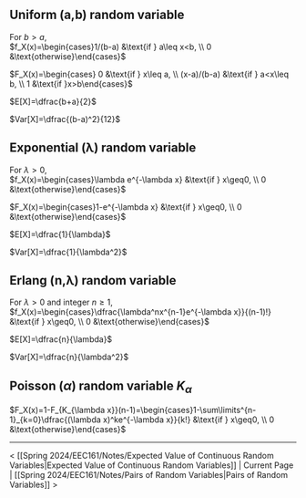 ## Uniform (a,b) random variable
For $b>a$,  
$f_X(x)=\begin{cases}1/(b-a) &\text{if } a\leq x<b, \\ 0 &\text{otherwise}\end{cases}$

$F_X(x)=\begin{cases} 0 &\text{if } x\leq a, \\ (x-a)/(b-a) &\text{if } a<x\leq b, \\ 1 &\text{if }x>b\end{cases}$

$E[X]=\dfrac{b+a}{2}$

$Var[X]=\dfrac{(b-a)^2}{12}$
## Exponential (λ) random variable
For $\lambda>0$,  
$f_X(x)=\begin{cases}\lambda e^{-\lambda x} &\text{if } x\geq0, \\ 0 &\text{otherwise}\end{cases}$

$F_X(x)=\begin{cases}1-e^{-\lambda x} &\text{if } x\geq0, \\ 0 &\text{otherwise}\end{cases}$

$E[X]=\dfrac{1}{\lambda}$

$Var[X]=\dfrac{1}{\lambda^2}$
## Erlang (n,λ) random variable
For $\lambda>0$ and integer $n\geq1$,  
$f_X(x)=\begin{cases}\dfrac{\lambda^nx^{n-1}e^{-\lambda x}}{(n-1)!} &\text{if } x\geq0, \\ 0 &\text{otherwise}\end{cases}$

$E[X]=\dfrac{n}{\lambda}$

$Var[X]=\dfrac{n}{\lambda^2}$
## Poisson ($\alpha$) random variable $K_\alpha$
$F_X(x)=1-F_{K_{\lambda x}}(n-1)=\begin{cases}1-\sum\limits^{n-1}_{k=0}\dfrac{(\lambda x)^ke^{-\lambda x}}{k!} &\text{if } x\geq0, \\ 0 &\text{otherwise}\end{cases}$

___

< [[Spring 2024/EEC161/Notes/Expected Value of Continuous Random Variables|Expected Value of Continuous Random Variables]] | Current Page | [[Spring 2024/EEC161/Notes/Pairs of Random Variables|Pairs of Random Variables]] >